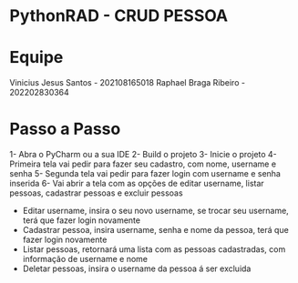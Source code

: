 # PythonRAD - CRUD PESSOA
# Equipe
Vinicius Jesus Santos - 202108165018
Raphael Braga Ribeiro - 202202830364
# Passo a Passo
1- Abra o PyCharm ou a sua IDE
2- Build o projeto
3- Inicie o projeto
4- Primeira tela vai pedir para fazer seu cadastro, com nome, username e senha
5- Segunda tela vai pedir para fazer login com username e senha inserida
6- Vai abrir a tela com as opções de editar username, listar pessoas, cadastrar pessoas e excluir pessoas
  - Editar username, insira o seu novo username, se trocar seu username, terá que fazer login novamente
  - Cadastrar pessoa, insira username, senha e nome da pessoa, terá que fazer login novamente
  - Listar pessoas, retornará uma lista com as pessoas cadastradas, com informação de username e nome
  - Deletar pessoas, insira o username da pessoa á ser excluida
